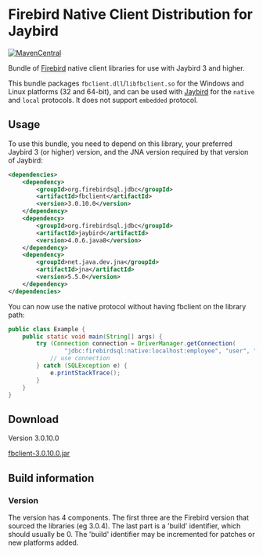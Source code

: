 Firebird Native Client Distribution for Jaybird
===============================================

[![MavenCentral](https://maven-badges.herokuapp.com/maven-central/org.firebirdsql.jdbc/fbclient/badge.svg)](https://maven-badges.herokuapp.com/maven-central/org.firebirdsql.jdbc/fbclient/)

Bundle of [Firebird](https://www.firebirdsql.org/) native client libraries for
use with Jaybird 3 and higher.

This bundle packages `fbclient.dll`/`libfbclient.so` for the Windows and Linux
platforms (32 and 64-bit), and can be used with [Jaybird](https://github.com/FirebirdSQL/jaybird)
for the `native` and `local` protocols. It does not support `embedded` protocol.

Usage
-----

To use this bundle, you need to depend on this library, your preferred 
Jaybird 3 (or higher) version, and the JNA version required by that version of 
Jaybird:

```xml
<dependencies>
    <dependency>
        <groupId>org.firebirdsql.jdbc</groupId>
        <artifactId>fbclient</artifactId>
        <version>3.0.10.0</version>
    </dependency>
    <dependency>
        <groupId>org.firebirdsql.jdbc</groupId>
        <artifactId>jaybird</artifactId>
        <version>4.0.6.java8</version>
    </dependency>
    <dependency>
        <groupId>net.java.dev.jna</groupId>
        <artifactId>jna</artifactId>
        <version>5.5.0</version>
    </dependency>
</dependencies>
```

You can now use the native protocol without having fbclient on the library path:

```java
public class Example {
    public static void main(String[] args) {
        try (Connection connection = DriverManager.getConnection(
                "jdbc:firebirdsql:native:localhost:employee", "user", "password")) {
            // use connection
        } catch (SQLException e) {
            e.printStackTrace();
        }
    }
}
```

Download
--------

Version 3.0.10.0

[fbclient-3.0.10.0.jar](https://repo1.maven.org/maven2/org/firebirdsql/jdbc/fbclient/3.0.10.0/)

Build information
-----------------

### Version ###

The version has 4 components. The first three are the Firebird version that
sourced the libraries (eg 3.0.4). The last part is a 'build' identifier, which
should usually be 0. The 'build' identifier may be incremented for patches or
new platforms added. 
